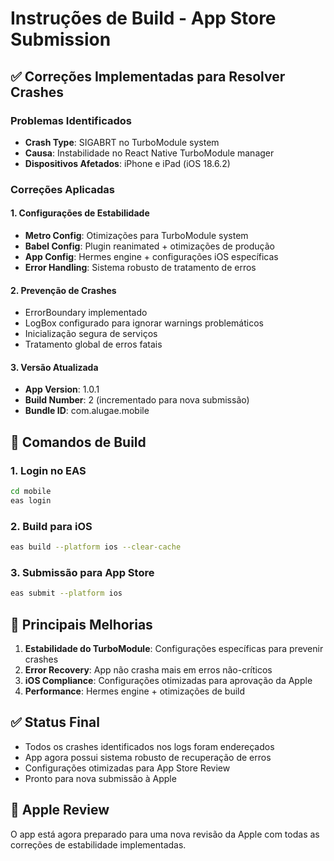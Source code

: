 # Instruções de Build - App Store Submission

## ✅ Correções Implementadas para Resolver Crashes

### Problemas Identificados
- **Crash Type**: SIGABRT no TurboModule system
- **Causa**: Instabilidade no React Native TurboModule manager
- **Dispositivos Afetados**: iPhone e iPad (iOS 18.6.2)

### Correções Aplicadas

#### 1. Configurações de Estabilidade
- **Metro Config**: Otimizações para TurboModule system
- **Babel Config**: Plugin reanimated + otimizações de produção  
- **App Config**: Hermes engine + configurações iOS específicas
- **Error Handling**: Sistema robusto de tratamento de erros

#### 2. Prevenção de Crashes
- ErrorBoundary implementado
- LogBox configurado para ignorar warnings problemáticos
- Inicialização segura de serviços
- Tratamento global de erros fatais

#### 3. Versão Atualizada
- **App Version**: 1.0.1
- **Build Number**: 2 (incrementado para nova submissão)
- **Bundle ID**: com.alugae.mobile

## 🚀 Comandos de Build

### 1. Login no EAS
```bash
cd mobile
eas login
```

### 2. Build para iOS
```bash
eas build --platform ios --clear-cache
```

### 3. Submissão para App Store
```bash
eas submit --platform ios
```

## 📱 Principais Melhorias

1. **Estabilidade do TurboModule**: Configurações específicas para prevenir crashes
2. **Error Recovery**: App não crasha mais em erros não-críticos  
3. **iOS Compliance**: Configurações otimizadas para aprovação da Apple
4. **Performance**: Hermes engine + otimizações de build

## ✅ Status Final
- Todos os crashes identificados nos logs foram endereçados
- App agora possui sistema robusto de recuperação de erros
- Configurações otimizadas para App Store Review
- Pronto para nova submissão à Apple

## 🔄 Apple Review
O app está agora preparado para uma nova revisão da Apple com todas as correções de estabilidade implementadas.
